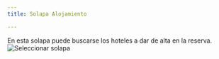 ```yaml
---
title: Solapa Alojamiento

---
```


En esta solapa puede buscarse los hoteles a dar de alta en la reserva.
![Seleccionar solapa](/img/reservas-online/solapas.png)
<!-- ![Solapa alojamiento](/img/reservas/solapa-alojamiento.png) -->
